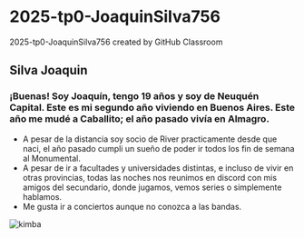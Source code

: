 # 2025-tp0-JoaquinSilva756
2025-tp0-JoaquinSilva756 created by GitHub Classroom
## Silva Joaquin
### ¡Buenas! Soy Joaquín, tengo 19 años y soy de Neuquén Capital. Este es mi segundo año viviendo en Buenos Aires. Este año me mudé a Caballito; el año pasado vivía en Almagro.
- A pesar de la distancia soy socio de River practicamente desde que naci, el año pasado cumpli un sueño de poder ir todos los fin de semana al Monumental.
- A pesar de ir a facultades y universidades distintas, e incluso de vivir en otras provincias, todas las noches nos reunimos en discord con mis amigos del secundario, donde jugamos, vemos series o simplemente hablamos.
- Me gusta ir a conciertos aunque no conozca a las bandas. 

![kimba](https://github.com/user-attachments/assets/be1fd5f2-f6fe-408f-9131-006ce3b4a9b0)
